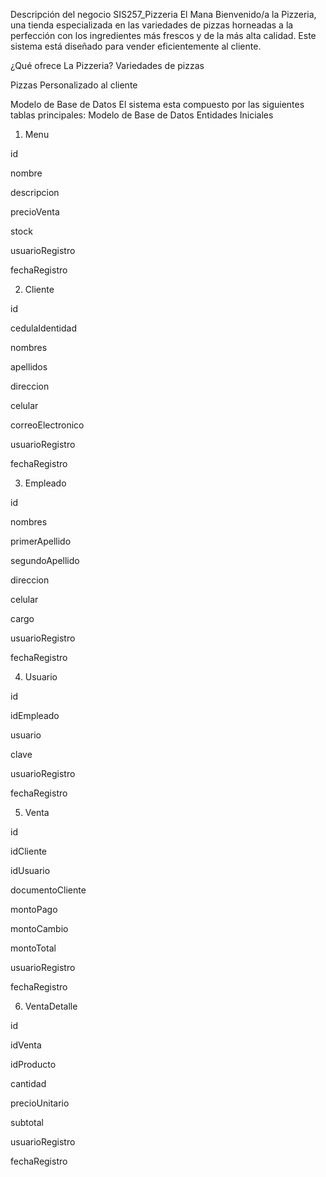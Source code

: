 Descripción del negocio SIS257_Pizzeria El Mana
Bienvenido/a la Pizzeria, una tienda especializada en las variedades de pizzas horneadas a la perfección con los ingredientes más frescos y de la más alta calidad. Este sistema está diseñado para vender eficientemente al cliente.

¿Qué ofrece La Pizzeria?
Variedades de pizzas 

Pizzas Personalizado al cliente 

Modelo de Base de Datos
El sistema esta compuesto por las siguientes tablas principales:
Modelo de Base de Datos
Entidades Iniciales


1. Menu

id

nombre

descripcion

precioVenta

stock

usuarioRegistro

fechaRegistro

2. Cliente

id

cedulaIdentidad

nombres

apellidos

direccion

celular

correoElectronico

usuarioRegistro

fechaRegistro

3. Empleado

id

nombres

primerApellido

segundoApellido

direccion

celular

cargo

usuarioRegistro

fechaRegistro

4. Usuario

id

idEmpleado

usuario

clave

usuarioRegistro

fechaRegistro

5. Venta

id

idCliente

idUsuario

documentoCliente

montoPago

montoCambio

montoTotal

usuarioRegistro

fechaRegistro

6. VentaDetalle

id

idVenta

idProducto

cantidad

precioUnitario

subtotal

usuarioRegistro

fechaRegistro
